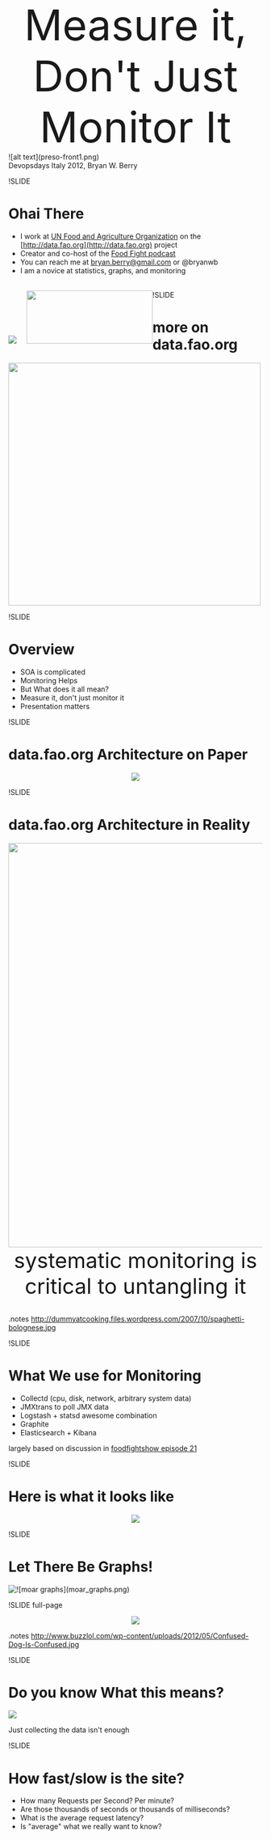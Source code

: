 <!SLIDE center>

<center style="font-size:6em;">
Measure it, <br />
Don't Just Monitor It
</center>
![alt text](preso-front1.png)
<br />
Devopsdays Italy 2012, Bryan W. Berry

!SLIDE
# Ohai There

* I work at [UN Food and Agriculture Organization](http://www.fao.org)
on the [http://data.fao.org](http://data.fao.org) project
* Creator and co-host of the
  [Food Fight podcast](http://foodfightshow.org)
* You can reach me at bryan.berry@gmail.com or @bryanwb
* I am a novice at statistics, graphs, and monitoring
<br /><br />
<div style="float:left;">
<img src="data-fao-org-logo-v8-bigger.png"></img> &nbsp; &nbsp;
<img src="foodfight_banner.png" width="250px" height="105px"></img>
</div>

!SLIDE
# more on data.fao.org

<img src="screenshot01.png" height="480px" width="500px"></img>

!SLIDE 
# Overview

* SOA is complicated
* Monitoring Helps
* But What does it all mean?
* Measure it, don't just monitor it
* Presentation matters

!SLIDE
# data.fao.org Architecture on Paper 

<center>
<img src="data_fao_org_arch.jpg"></img>
</center>

!SLIDE
# data.fao.org Architecture in Reality

<center><img src="spaghetti-bolognese.jpg" height="800px" width="600px" /></center>

<center style="font-size:3em;">systematic monitoring is critical to
untangling it</center><br />

.notes http://dummyatcooking.files.wordpress.com/2007/10/spaghetti-bolognese.jpg

!SLIDE
# What We use for Monitoring

* Collectd (cpu, disk, network, arbitrary system data)
* JMXtrans to poll JMX data
* Logstash + statsd awesome combination
* Graphite
* Elasticsearch + Kibana


largely based on discussion in [foodfightshow episode 21](http://foodfightshow.org/2012/07/monitoring-for-n00bs-with-jason-dixon.html)

!SLIDE 
# Here is what it looks like
<center>
<img src="full_stack.png"></img>
</center>

!SLIDE
# Let There Be Graphs!
<div style="float:left;">
<img src="185px-The_Yes_Guy.png"></img>
</div>
![moar graphs](moar_graphs.png)

!SLIDE full-page
<center>
<img src="confusing_graphs.png"></img>
</center>

.notes http://www.buzzlol.com/wp-content/uploads/2012/05/Confused-Dog-Is-Confused.jpg

!SLIDE
# Do you know What this means?

<img src="request_latency-svg.png"></img>

Just collecting the data isn't enough

!SLIDE
# How fast/slow is the site?

* How many Requests per Second? Per minute?
* Are those thousands of seconds or thousands of milliseconds?
* What is the average request latency?
* Is "average" what we really want to know?

